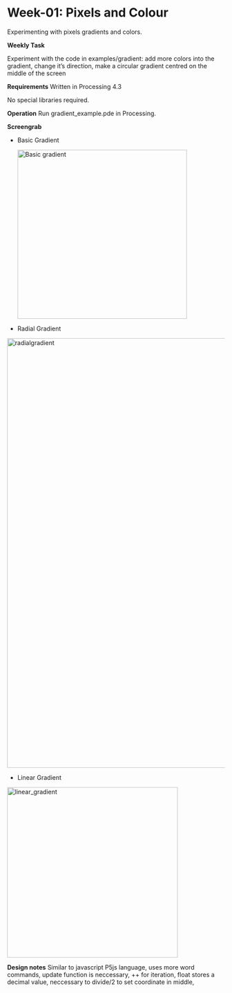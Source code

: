 <h1>Week-01: Pixels and Colour</h1>

Experimenting with pixels gradients and colors.

**Weekly Task**

Experiment with the code in examples/gradient: add more colors into the gradient, change it’s direction, make a circular gradient centred on the middle of the screen

**Requirements**
Written in Processing 4.3

No special libraries required.

**Operation**
Run gradient_example.pde in Processing.

**Screengrab**
- Basic Gradient
  
  <img width="392" alt="Basic gradient" src="https://github.com/user-attachments/assets/b008af76-d66f-4888-b7f0-a7721bb3f1c7" />

- Radial Gradient

<img width="996" alt="radialgradient" src="https://github.com/user-attachments/assets/7c0fc10b-dec8-4077-ab3f-c0e09f163c4c" />

- Linear Gradient

<img width="395" alt="linear_gradient" src="https://github.com/user-attachments/assets/fde27935-1645-497a-88af-d3799ed215b9" />

**Design notes**
Similar to javascript P5js language, uses more word commands, update function is neccessary, ++ for iteration, float stores a decimal value, neccessary to divide/2 to set coordinate in middle, 
